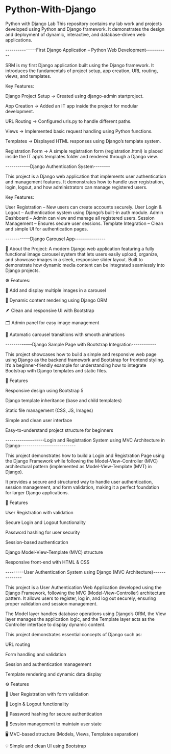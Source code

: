 # Python-With-Django


Python with Django Lab  This repository contains my lab work and projects developed using Python and Django framework. It demonstrates the design and deployment of dynamic, interactive, and database-driven web applications.





---------------First Django Application – Python Web Development-----------

SRM is my first Django application built using the Django framework. It introduces the fundamentals of project setup, app creation, URL routing, views, and templates.

Key Features:

Django Project Setup → Created using django-admin startproject.

App Creation → Added an IT app inside the project for modular development.

URL Routing → Configured urls.py to handle different paths.

Views → Implemented basic request handling using Python functions.

Templates → Displayed HTML responses using Django’s template system.

Registration Form → A simple registration form (registration.html) is placed inside the IT app’s templates folder and rendered through a Django view.






------------Django Authentication System--------

This project is a Django web application that implements user authentication and management features. It demonstrates how to handle user registration, login, logout, and how administrators can manage registered users.

Key Features:

User Registration – New users can create accounts securely.
User Login & Logout – Authentication system using Django’s built-in auth module.
Admin Dashboard – Admin can view and manage all registered users.
Session Management – Ensures secure user sessions.
Template Integration – Clean and simple UI for authentication pages.






------------Django Carousel App---------------

🧩 About the Project:
A modern Django web application featuring a fully functional image carousel system that lets users easily upload, organize, and showcase images in a sleek, responsive slider layout. Built to demonstrate how dynamic media content can be integrated seamlessly into Django projects.

⚙️ Features:

📸 Add and display multiple images in a carousel

🧠 Dynamic content rendering using Django ORM

🪶 Clean and responsive UI with Bootstrap

🗂️ Admin panel for easy image management

🔄 Automatic carousel transitions with smooth animations









-------------Django Sample Page with Bootstrap Integration------------

This project showcases how to build a simple and responsive web page using Django as the backend framework and Bootstrap for frontend styling. It’s a beginner-friendly example for understanding how to integrate Bootstrap with Django templates and static files.

🚀 Features

Responsive design using Bootstrap 5

Django template inheritance (base and child templates)

Static file management (CSS, JS, Images)

Simple and clean user interface

Easy-to-understand project structure for beginners






-------------------Login and Registration System using MVC Architecture in Django---------------------------

This project demonstrates how to build a Login and Registration Page using the Django Framework while following the Model-View-Controller (MVC) architectural pattern (implemented as Model-View-Template (MVT) in Django).

It provides a secure and structured way to handle user authentication, session management, and form validation, making it a perfect foundation for larger Django applications.

🚀 Features

User Registration with validation

Secure Login and Logout functionality

Password hashing for user security

Session-based authentication

Django Model-View-Template (MVC) structure

Responsive front-end with HTML & CSS











 ---------User Authentication System using Django (MVC Architecture)--------------

This project is a User Authentication Web Application developed using the Django Framework, following the MVC (Model-View-Controller) architecture pattern. It allows users to register, log in, and log out securely, ensuring proper validation and session management.

The Model layer handles database operations using Django’s ORM, the View layer manages the application logic, and the Template layer acts as the Controller interface to display dynamic content.

This project demonstrates essential concepts of Django such as:

URL routing

Form handling and validation

Session and authentication management

Template rendering and dynamic data display

⚙️ Features

🔐 User Registration with form validation

🔑 Login & Logout functionality

🧠 Password hashing for secure authentication

🧾 Session management to maintain user state

🖥️ MVC-based structure (Models, Views, Templates separation)

💡 Simple and clean UI using Bootstrap


